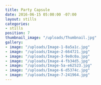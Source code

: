 ```yaml
---
title: Party Capsule
date: 2016-06-15 05:00:00 -07:00
layout: stills
categories:
- stills
position: 7
thumbnail_image: "/uploads/Thumbnail.jpg"
gallery:
- image: "/uploads/Image-1-8a5a1c.jpg"
- image: "/uploads/Image-2-664721.jpg"
- image: "/uploads/Image-3-9e0c0a.jpg"
- image: "/uploads/Image-4-fb34d5.jpg"
- image: "/uploads/Image-5a-e62523.jpg"
- image: "/uploads/Image-6-d5374c.jpg"
- image: "/uploads/Image-7-241964.jpg"
---
```

